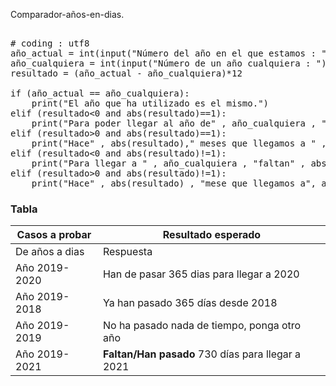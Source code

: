 Comparador-años-en-dias.


<pre>

# coding : utf8
año_actual = int(input("Número del año en el que estamos : "))
año_cualquiera = int(input("Número de un año cualquiera : "))
resultado = (año_actual - año_cualquiera)*12

if (año_actual == año_cualquiera):
    print("El año que ha utilizado es el mismo.")
elif (resultado<0 and abs(resultado)==1):
    print("Para poder llegar al año de" , año_cualquiera , "faltan" , abs(resultado) , "meses")
elif (resultado>0 and abs(resultado)==1):
    print("Hace" , abs(resultado)," meses que llegamos a " , año_cualquiera)
elif (resultado<0 and abs(resultado)!=1):
    print("Para llegar a " , año_cualquiera , "faltan" , abs(resultado) , "meses")
elif (resultado>0 and abs(resultado)!=1):
    print("Hace" , abs(resultado) , "mese que llegamos a", año_cualquiera)
</pre>


### Tabla


| Casos a probar | Resultado esperado |
| -------------- | ------------------ |
| De años a dias | Respuesta |
| Año 2019-2020  | Han de pasar 365 dias para llegar a 2020 |
| Año 2019-2018  | Ya han pasado 365 días desde 2018 |
| Año 2019-2019  | No ha pasado nada de tiempo, ponga otro año |
| Año 2019-2021  | **Faltan/Han pasado** 730 días para llegar a 2021 |
